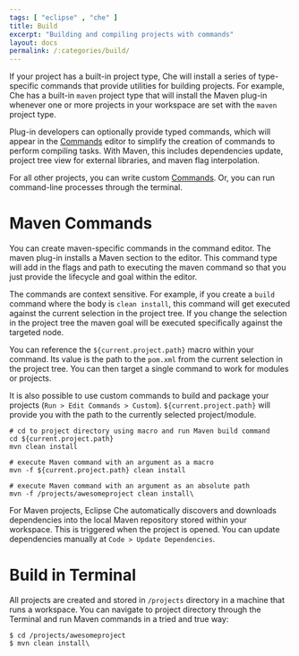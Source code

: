 ```yaml
---
tags: [ "eclipse" , "che" ]
title: Build
excerpt: "Building and compiling projects with commands"
layout: docs
permalink: /:categories/build/
---
```

If your project has a built-in project type, Che will install a series of type-specific commands that provide utilities for building projects. For example, Che has a built-in `maven` project type that will install the Maven plug-in whenever one or more projects in your workspace are set with the `maven` project type.

Plug-in developers can optionally provide typed commands, which will appear in the [Commands](doc:commands) editor to simplify the creation of commands to perform compiling tasks.  With Maven, this includes dependencies update, project tree view for external libraries, and maven flag interpolation.

For all other projects, you can write custom [Commands](doc:commands). Or, you can run command-line processes through the terminal.
# Maven Commands  
You can create maven-specific commands in the command editor. The maven plug-in installs a Maven section to the editor. This command type will add in the flags and path to executing the maven command so that you just provide the lifecycle and goal within the editor.

The commands are context sensitive. For example, if you create a `build` command where the body is `clean install`, this command will get executed against the current selection in the project tree. If you change the selection in the project tree the maven goal will be executed specifically against the targeted node.

You can reference the `${current.project.path}` macro within your command. Its value is the path to the `pom.xml` from the current selection in the project tree. You can then target a single command to work for modules or projects.

It is also possible to use custom commands to build and package your projects (`Run > Edit Commands > Custom`). `${current.project.path}` will provide you with the path to the currently selected project/module.  
```shell  
# cd to project directory using macro and run Maven build command
cd ${current.project.path}
mvn clean install

# execute Maven command with an argument as a macro
mvn -f ${current.project.path} clean install

# execute Maven command with an argument as an absolute path
mvn -f /projects/awesomeproject clean install\
```
For Maven projects, Eclipse Che automatically discovers and downloads dependencies into the local Maven repository stored within your workspace. This is triggered when the project is opened. You can update dependencies manually at `Code > Update Dependencies`.
# Build in Terminal  
All projects are created and stored in `/projects` directory in a machine that runs a workspace. You can navigate to project directory through the Terminal and run Maven commands in a tried and true way:
```shell  
$ cd /projects/awesomeproject
$ mvn clean install\
```
